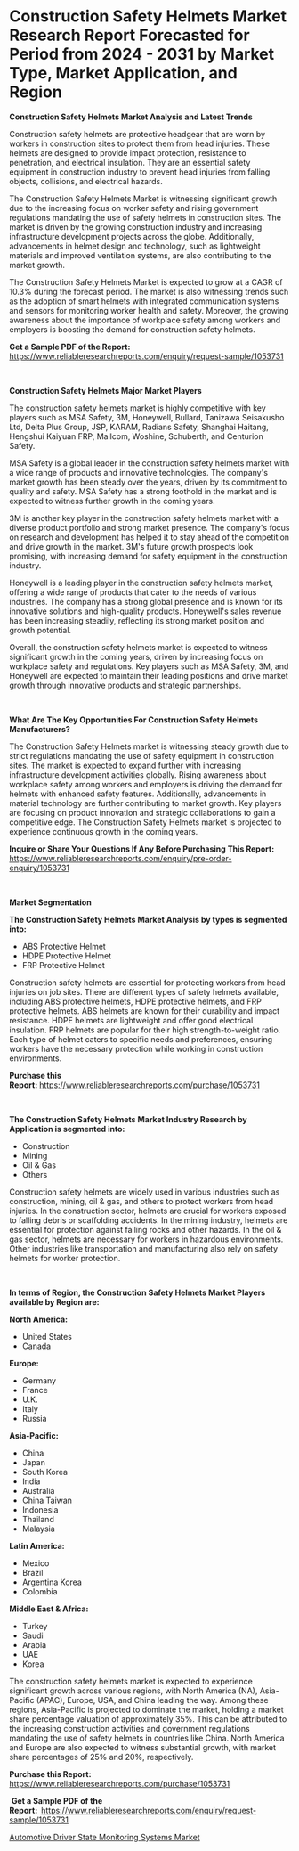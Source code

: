 <p><h1>Construction Safety Helmets Market Research Report Forecasted for Period from 2024 -  2031 by Market Type, Market Application, and Region</h1></p><p><strong>Construction Safety Helmets Market Analysis and Latest Trends</strong></p>
<p><p>Construction safety helmets are protective headgear that are worn by workers in construction sites to protect them from head injuries. These helmets are designed to provide impact protection, resistance to penetration, and electrical insulation. They are an essential safety equipment in construction industry to prevent head injuries from falling objects, collisions, and electrical hazards.</p><p>The Construction Safety Helmets Market is witnessing significant growth due to the increasing focus on worker safety and rising government regulations mandating the use of safety helmets in construction sites. The market is driven by the growing construction industry and increasing infrastructure development projects across the globe. Additionally, advancements in helmet design and technology, such as lightweight materials and improved ventilation systems, are also contributing to the market growth.</p><p>The Construction Safety Helmets Market is expected to grow at a CAGR of 10.3% during the forecast period. The market is also witnessing trends such as the adoption of smart helmets with integrated communication systems and sensors for monitoring worker health and safety. Moreover, the growing awareness about the importance of workplace safety among workers and employers is boosting the demand for construction safety helmets.</p></p>
<p><strong>Get a Sample PDF of the Report:&nbsp;</strong> <a href="https://www.reliableresearchreports.com/enquiry/request-sample/1053731">https://www.reliableresearchreports.com/enquiry/request-sample/1053731</a></p>
<p>&nbsp;</p>
<p><strong>Construction Safety Helmets Major Market Players</strong></p>
<p><p>The construction safety helmets market is highly competitive with key players such as MSA Safety, 3M, Honeywell, Bullard, Tanizawa Seisakusho Ltd, Delta Plus Group, JSP, KARAM, Radians Safety, Shanghai Haitang, Hengshui Kaiyuan FRP, Mallcom, Woshine, Schuberth, and Centurion Safety.</p><p>MSA Safety is a global leader in the construction safety helmets market with a wide range of products and innovative technologies. The company's market growth has been steady over the years, driven by its commitment to quality and safety. MSA Safety has a strong foothold in the market and is expected to witness further growth in the coming years.</p><p>3M is another key player in the construction safety helmets market with a diverse product portfolio and strong market presence. The company's focus on research and development has helped it to stay ahead of the competition and drive growth in the market. 3M's future growth prospects look promising, with increasing demand for safety equipment in the construction industry.</p><p>Honeywell is a leading player in the construction safety helmets market, offering a wide range of products that cater to the needs of various industries. The company has a strong global presence and is known for its innovative solutions and high-quality products. Honeywell's sales revenue has been increasing steadily, reflecting its strong market position and growth potential.</p><p>Overall, the construction safety helmets market is expected to witness significant growth in the coming years, driven by increasing focus on workplace safety and regulations. Key players such as MSA Safety, 3M, and Honeywell are expected to maintain their leading positions and drive market growth through innovative products and strategic partnerships.</p></p>
<p>&nbsp;</p>
<p><strong>What Are The Key Opportunities For Construction Safety Helmets Manufacturers?</strong></p>
<p><p>The Construction Safety Helmets market is witnessing steady growth due to strict regulations mandating the use of safety equipment in construction sites. The market is expected to expand further with increasing infrastructure development activities globally. Rising awareness about workplace safety among workers and employers is driving the demand for helmets with enhanced safety features. Additionally, advancements in material technology are further contributing to market growth. Key players are focusing on product innovation and strategic collaborations to gain a competitive edge. The Construction Safety Helmets market is projected to experience continuous growth in the coming years.</p></p>
<p><strong>Inquire or Share Your Questions If Any Before Purchasing This Report:</strong> <a href="https://www.reliableresearchreports.com/enquiry/pre-order-enquiry/1053731">https://www.reliableresearchreports.com/enquiry/pre-order-enquiry/1053731</a></p>
<p>&nbsp;</p>
<p><strong>Market Segmentation</strong></p>
<p><strong>The Construction Safety Helmets Market Analysis by types is segmented into:</strong></p>
<p><ul><li>ABS Protective Helmet</li><li>HDPE Protective Helmet</li><li>FRP Protective Helmet</li></ul></p>
<p><p>Construction safety helmets are essential for protecting workers from head injuries on job sites. There are different types of safety helmets available, including ABS protective helmets, HDPE protective helmets, and FRP protective helmets. ABS helmets are known for their durability and impact resistance. HDPE helmets are lightweight and offer good electrical insulation. FRP helmets are popular for their high strength-to-weight ratio. Each type of helmet caters to specific needs and preferences, ensuring workers have the necessary protection while working in construction environments.</p></p>
<p><strong>Purchase this Report:&nbsp;</strong><a href="https://www.reliableresearchreports.com/purchase/1053731">https://www.reliableresearchreports.com/purchase/1053731</a></p>
<p>&nbsp;</p>
<p><strong>The Construction Safety Helmets Market Industry Research by Application is segmented into:</strong></p>
<p><ul><li>Construction</li><li>Mining</li><li>Oil & Gas</li><li>Others</li></ul></p>
<p><p>Construction safety helmets are widely used in various industries such as construction, mining, oil & gas, and others to protect workers from head injuries. In the construction sector, helmets are crucial for workers exposed to falling debris or scaffolding accidents. In the mining industry, helmets are essential for protection against falling rocks and other hazards. In the oil & gas sector, helmets are necessary for workers in hazardous environments. Other industries like transportation and manufacturing also rely on safety helmets for worker protection.</p></p>
<p>&nbsp;</p>
<p><strong>In terms of Region, the Construction Safety Helmets Market Players available by Region are:</strong></p>
<p>
    <p> <strong> North America: </strong>
        <ul>
            <li>United States</li>
            <li>Canada</li>
        </ul>
        </p> 
    <p> <strong> Europe: </strong>
        <ul>
            <li>Germany</li>
            <li>France</li>
            <li>U.K.</li>
            <li>Italy</li>
            <li>Russia</li>
        </ul>
        </p> 
    <p> <strong> Asia-Pacific: </strong>
        <ul>
            <li>China</li>
            <li>Japan</li>
            <li>South Korea</li>
            <li>India</li>
            <li>Australia</li>
            <li>China Taiwan</li>
            <li>Indonesia</li>
            <li>Thailand</li>
            <li>Malaysia</li>
        </ul>
        </p> 
    <p> <strong> Latin America: </strong>
        <ul>
            <li>Mexico</li>
            <li>Brazil</li>
            <li>Argentina Korea</li>
            <li>Colombia</li>
        </ul>
        </p> 
    <p> <strong> Middle East & Africa: </strong>
        <ul>
            <li>Turkey</li>
            <li>Saudi</li>
            <li>Arabia</li>
            <li>UAE</li>
            <li>Korea</li>
        </ul>
    </p>
    </p>
<p><p>The construction safety helmets market is expected to experience significant growth across various regions, with North America (NA), Asia-Pacific (APAC), Europe, USA, and China leading the way. Among these regions, Asia-Pacific is projected to dominate the market, holding a market share percentage valuation of approximately 35%. This can be attributed to the increasing construction activities and government regulations mandating the use of safety helmets in countries like China. North America and Europe are also expected to witness substantial growth, with market share percentages of 25% and 20%, respectively.</p></p>
<p><strong>Purchase this Report: </strong><a href="https://www.reliableresearchreports.com/purchase/1053731">https://www.reliableresearchreports.com/purchase/1053731</a></p>
<p>&nbsp;<strong>Get a Sample PDF of the Report:&nbsp;&nbsp;</strong><a href="https://www.reliableresearchreports.com/enquiry/request-sample/1053731">https://www.reliableresearchreports.com/enquiry/request-sample/1053731</a></p>
<p><strong></strong></p>
<p><p><a href="https://zircon-bluebell-299.notion.site/Insights-into-Automotive-Driver-State-Monitoring-Systems-Market-Size-Analysing-Market-Share-Trends-39a0a7b4485844bc8879b64241463c24">Automotive Driver State Monitoring Systems Market</a></p></p>